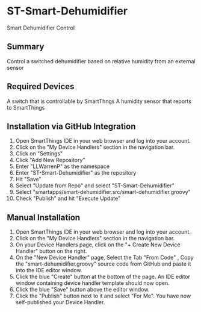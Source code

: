 # ST-Smart-Dehumidifier
Smart Dehumidifier Control

## Summary
Control a switched dehumidifier based on relative humidity from an external sensor

## Required Devices
A switch that is controllable by SmartThngs
A humidity sensor that reports to SmartThings

## Installation via GitHub Integration
1. Open SmartThings IDE in your web browser and log into your account.
2. Click on the "My Device Handlers" section in the navigation bar.
3. Click on "Settings"
4. Click "Add New Repository"
5. Enter "LLWarrenP" as the namespace
6. Enter "ST-Smart-Dehumidifier" as the repository
7. Hit "Save"
8. Select "Update from Repo" and select "ST-Smart-Dehumidifier"
9. Select "smartapps/smart-dehumidifier.src/smart-dehumidifier.groovy"
10. Check "Publish" and hit "Execute Update"

## Manual Installation
1. Open SmartThings IDE in your web browser and log into your account.
2. Click on the "My Device Handlers" section in the navigation bar.
3. On your Device Handlers page, click on the "+ Create New Device Handler" button on the right.
4. On the "New Device Handler" page, Select the Tab "From Code" , Copy the "smart-dehumidifier.groovy" source code from GitHub and paste it into the IDE editor window.
5. Click the blue "Create" button at the bottom of the page. An IDE editor window containing device handler template should now open.
6. Click the blue "Save" button above the editor window.
7. Click the "Publish" button next to it and select "For Me". You have now self-published your Device Handler.
